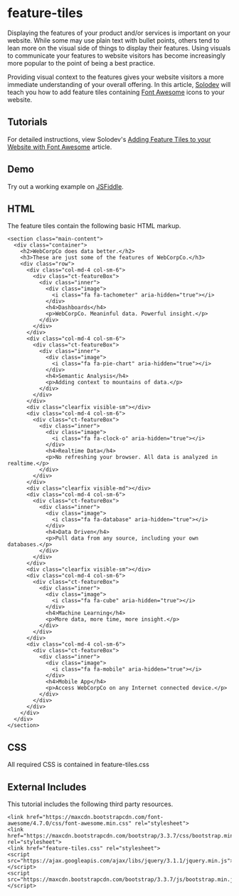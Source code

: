 # feature-tiles
Displaying the features of your product and/or services is important on your website. While some may use plain text with bullet points, others tend to lean more on the visual side of things to display their features. Using visuals to communicate your features to website visitors has become increasingly more popular to the point of being a best practice. 

Providing visual context to the features gives your website visitors a more immediate understanding of your overall offering. In this article, [Solodev](https://www.solodev.com/) will teach you how to add feature tiles containing [Font Awesome](http://fontawesome.io/) icons to your website. 

## Tutorials

For detailed instructions, view Solodev's [Adding Feature Tiles to your Website with Font Awesome](https://www.solodev.com/blog/web-design/adding-feature-tiles-to-your-website-with-font-awesome.stml) article.

## Demo

Try out a working example on [JSFiddle](https://jsfiddle.net/solodev/o10e33xm/).

## HTML

The feature tiles contain the following basic HTML markup.

```
<section class="main-content">
  <div class="container">
    <h2>WebCorpCo does data better.</h2>
    <h3>These are just some of the features of WebCorpCo.</h3>
    <div class="row">
      <div class="col-md-4 col-sm-6">
        <div class="ct-featureBox">
          <div class="inner">
            <div class="image">
              <i class="fa fa-tachometer" aria-hidden="true"></i>
            </div>
            <h4>Dashboards</h4>
            <p>WebCorpCo. Meaninful data. Powerful insight.</p>
          </div>
        </div>
      </div>
      <div class="col-md-4 col-sm-6">
        <div class="ct-featureBox">
          <div class="inner">
            <div class="image">
              <i class="fa fa-pie-chart" aria-hidden="true"></i>
            </div>
            <h4>Semantic Analysis</h4>
            <p>Adding context to mountains of data.</p>
          </div>
        </div>
      </div>
      <div class="clearfix visible-sm"></div>
      <div class="col-md-4 col-sm-6">
        <div class="ct-featureBox">
          <div class="inner">
            <div class="image">
              <i class="fa fa-clock-o" aria-hidden="true"></i>
            </div>
            <h4>Realtime Data</h4>
            <p>No refreshing your browser. All data is analyzed in realtime.</p>
          </div>
        </div>
      </div>
      <div class="clearfix visible-md"></div>
      <div class="col-md-4 col-sm-6">
        <div class="ct-featureBox">
          <div class="inner">
            <div class="image">
              <i class="fa fa-database" aria-hidden="true"></i>
            </div>
            <h4>Data Driven</h4>
            <p>Pull data from any source, including your own databases.</p>
          </div>
        </div>
      </div>
      <div class="clearfix visible-sm"></div>
      <div class="col-md-4 col-sm-6">
        <div class="ct-featureBox">
          <div class="inner">
            <div class="image">
              <i class="fa fa-cube" aria-hidden="true"></i>
            </div>
            <h4>Machine Learning</h4>
            <p>More data, more time, more insight.</p>
          </div>
        </div>
      </div>
      <div class="col-md-4 col-sm-6">
        <div class="ct-featureBox">
          <div class="inner">
            <div class="image">
              <i class="fa fa-mobile" aria-hidden="true"></i>
            </div>
            <h4>Mobile App</h4>
            <p>Access WebCorpCo on any Internet connected device.</p>
          </div>
        </div>
      </div>
    </div>
  </div>
</section>

```
## CSS

All required CSS is contained in feature-tiles.css

## External Includes

This tutorial includes the following third party resources.

```
<link href="https://maxcdn.bootstrapcdn.com/font-awesome/4.7.0/css/font-awesome.min.css" rel="stylesheet">
<link href="https://maxcdn.bootstrapcdn.com/bootstrap/3.3.7/css/bootstrap.min.css" rel="stylesheet">
<link href="feature-tiles.css" rel="stylesheet">
<script src="https://ajax.googleapis.com/ajax/libs/jquery/3.1.1/jquery.min.js"></script>
<script src="https://maxcdn.bootstrapcdn.com/bootstrap/3.3.7/js/bootstrap.min.js"></script>
```
